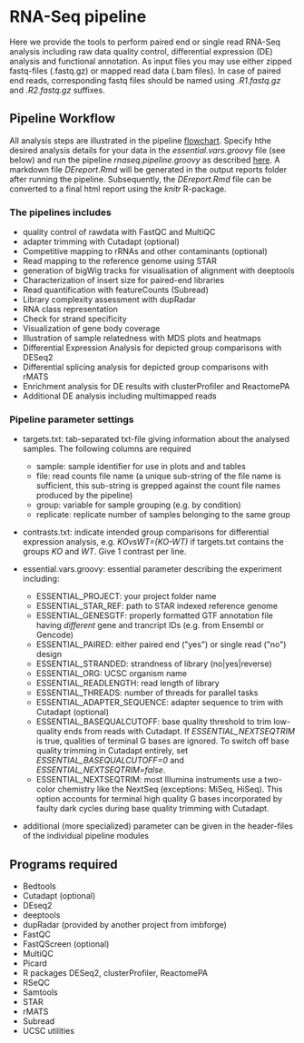 # RNA-Seq pipeline
Here we provide the tools to perform paired end or single read RNA-Seq analysis including raw data quality control, differential expression (DE) analysis and functional annotation. As input files you may use either zipped fastq-files (.fastq.gz) or mapped read data (.bam files). In case of paired end reads, corresponding fastq files should be named using *.R1.fastq.gz* and *.R2.fastq.gz* suffixes.


## Pipeline Workflow
All analysis steps are illustrated in the pipeline [flowchart](https://viewer.diagrams.net/?tags=%7B%7D&highlight=0000ff&edit=_blank&layers=1&nav=1&title=NGSpipe2go_RNAseq_pipeline.html#Uhttps%3A%2F%2Fdrive.google.com%2Fuc%3Fid%3D1wEeBp1znDO3MP_vDTiNXzys8kfabNfw2%26export%3Ddownload). Specify hthe desired analysis details for your data in the *essential.vars.groovy* file (see below) and run the pipeline *rnaseq.pipeline.groovy* as described [here](https://gitlab.rlp.net/imbforge/NGSpipe2go/-/blob/master/README.md). A markdown file *DEreport.Rmd* will be generated in the output reports folder after running the pipeline. Subsequently, the *DEreport.Rmd* file can be converted to a final html report using the *knitr* R-package.


### The pipelines includes
- quality control of rawdata with FastQC and MultiQC
- adapter trimming with Cutadapt (optional)
- Competitive mapping to rRNAs and other contaminants (optional)
- Read mapping to the reference genome using STAR
- generation of bigWig tracks for visualisation of alignment with deeptools
- Characterization of insert size for paired-end libraries
- Read quantification with featureCounts (Subread) 
- Library complexity assessment with dupRadar
- RNA class representation
- Check for strand specificity
- Visualization of gene body coverage
- Illustration of sample relatedness with MDS plots and heatmaps
- Differential Expression Analysis for depicted group comparisons with DESeq2
- Differential splicing analysis for depicted group comparisons with rMATS
- Enrichment analysis for DE results with clusterProfiler and ReactomePA
- Additional DE analysis including multimapped reads


### Pipeline parameter settings
- targets.txt: tab-separated txt-file giving information about the analysed samples. The following columns are required 
  - sample: sample identifier for use in plots and and tables
  - file: read counts file name (a unique sub-string of the file name is sufficient, this sub-string is grepped against the count file names produced by the pipeline) 
  - group: variable for sample grouping (e.g. by condition)
  - replicate: replicate number of samples belonging to the same group
- contrasts.txt: indicate intended group comparisons for differential expression analysis, e.g. *KOvsWT=(KO-WT)* if targets.txt contains the groups *KO* and *WT*. Give 1 contrast per line.  
- essential.vars.groovy: essential parameter describing the experiment including: 
  - ESSENTIAL_PROJECT: your project folder name
  - ESSENTIAL_STAR_REF: path to STAR indexed reference genome
  - ESSENTIAL_GENESGTF: properly formatted GTF annotation file having *different* gene and trancript IDs (e.g. from Ensembl or Gencode)
  - ESSENTIAL_PAIRED: either paired end ("yes") or single read ("no") design
  - ESSENTIAL_STRANDED: strandness of library (no|yes|reverse)
  - ESSENTIAL_ORG: UCSC organism name
  - ESSENTIAL_READLENGTH: read length of library
  - ESSENTIAL_THREADS: number of threads for parallel tasks
  - ESSENTIAL_ADAPTER_SEQUENCE: adapter sequence to trim with Cutadapt (optional)
  - ESSENTIAL_BASEQUALCUTOFF: base quality threshold to trim low-quality ends from reads with Cutadapt. If *ESSENTIAL_NEXTSEQTRIM* is true, qualities of terminal G bases are ignored. To switch off base quality trimming in Cutadapt entirely, set *ESSENTIAL_BASEQUALCUTOFF=0* and *ESSENTIAL_NEXTSEQTRIM=false*.
  - ESSENTIAL_NEXTSEQTRIM: most Illumina instruments use a two-color chemistry like the NextSeq (exceptions: MiSeq, HiSeq). This option accounts for terminal high quality G bases incorporated by faulty dark cycles during base quality trimming with Cutadapt.

- additional (more specialized) parameter can be given in the header-files of the individual pipeline modules 


## Programs required
- Bedtools
- Cutadapt (optional)
- DEseq2
- deeptools
- dupRadar (provided by another project from imbforge)
- FastQC
- FastQScreen (optional)
- MultiQC
- Picard
- R packages DESeq2, clusterProfiler, ReactomePA
- RSeQC
- Samtools
- STAR
- rMATS
- Subread
- UCSC utilities
